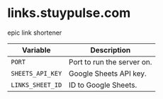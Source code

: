# links.stuypulse.com

epic link shortener

| Variable         | Description                |
| ---------------- | -------------------------- |
| `PORT`           | Port to run the server on. |
| `SHEETS_API_KEY` | Google Sheets API key.     |
| `LINKS_SHEET_ID` | ID to Google Sheets.       |

